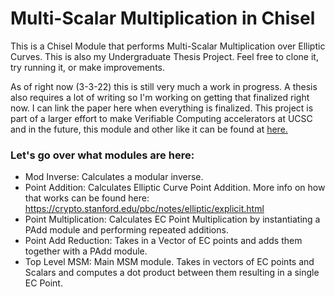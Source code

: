 # Multi-Scalar Multiplication in Chisel

This is a Chisel Module that performs Multi-Scalar Multiplication over Elliptic Curves. This is also my Undergraduate Thesis Project. Feel free to clone it, try running it, or make improvements.

As of right now (3-3-22) this is still very much a work in progress. A thesis also requires a lot of writing so I'm working on getting that finalized right now. I can link the paper here when everything is finalized. This project is part of a larger effort to make Verifiable Computing accelerators at UCSC and in the future, this module and other like it can be found at [here.](https://github.com/ucsc-vama)


### Let's go over what modules are here:
* Mod Inverse: Calculates a modular inverse.
* Point Addition: Calculates Elliptic Curve Point Addition. More info on how that works can be found here: https://crypto.stanford.edu/pbc/notes/elliptic/explicit.html 
* Point Multiplication: Calculates EC Point Multiplication by instantiating a PAdd module and performing repeated additions.
* Point Add Reduction: Takes in a Vector of EC points and adds them together with a PAdd module.
* Top Level MSM: Main MSM module. Takes in vectors of EC points and Scalars and computes a dot product between them resulting in a single EC Point.

